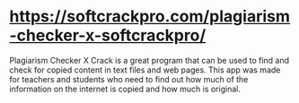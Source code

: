 # https://softcrackpro.com/plagiarism-checker-x-softcrackpro/
Plagiarism Checker X Crack is a great program that can be used to find and check for copied content in text files and web pages. This app was made for teachers and students who need to find out how much of the information on the internet is copied and how much is original.
